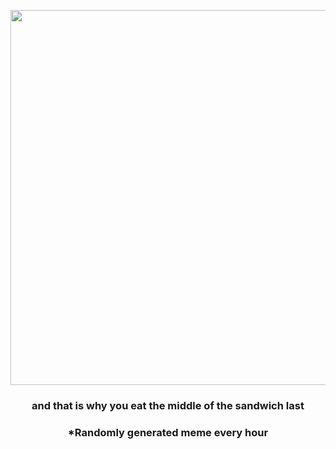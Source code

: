 <p align="center">
        <img src="https://i.redd.it/hnbeic5txky81.gif" width="600" height="600">
        </p>
        <h3 align="center">and that is why you eat the middle of the sandwich last</h3>
        <h3 align="center">*Randomly generated meme every hour</h3>
    